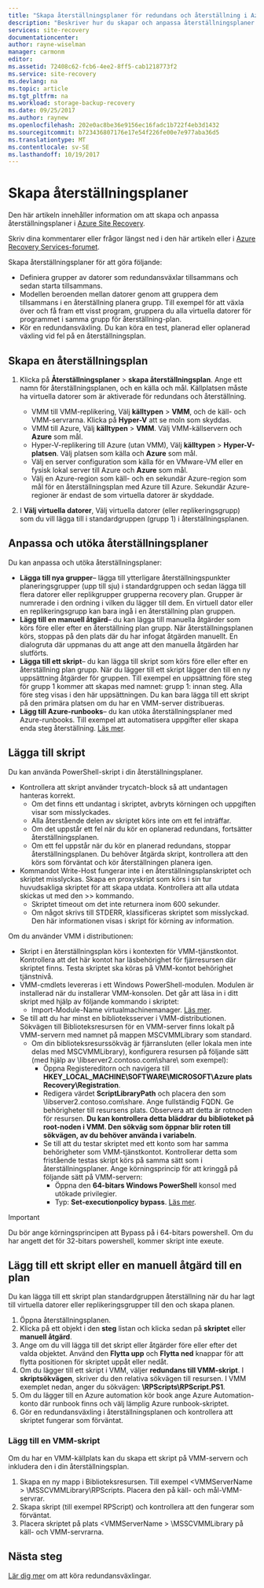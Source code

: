 ```yaml
---
title: "Skapa återställningsplaner för redundans och återställning i Azure Site Recovery | Microsoft Docs"
description: "Beskriver hur du skapar och anpassa återställningsplaner i Azure Site Recovery växla över och återställa virtuella datorer och fysiska servrar"
services: site-recovery
documentationcenter: 
author: rayne-wiselman
manager: carmonm
editor: 
ms.assetid: 72408c62-fcb6-4ee2-8ff5-cab1218773f2
ms.service: site-recovery
ms.devlang: na
ms.topic: article
ms.tgt_pltfrm: na
ms.workload: storage-backup-recovery
ms.date: 09/25/2017
ms.author: raynew
ms.openlocfilehash: 202e0ac8be36e9156ec16fadc1b722f4eb3d1432
ms.sourcegitcommit: b723436807176e17e54f226fe00e7e977aba36d5
ms.translationtype: MT
ms.contentlocale: sv-SE
ms.lasthandoff: 10/19/2017
---
```

# <a name="create-recovery-plans"></a>Skapa återställningsplaner


Den här artikeln innehåller information om att skapa och anpassa återställningsplaner i [Azure Site Recovery](site-recovery-overview.md).

Skriv dina kommentarer eller frågor längst ned i den här artikeln eller i [Azure Recovery Services-forumet](https://social.msdn.microsoft.com/forums/azure/home?forum=hypervrecovmgr).

 Skapa återställningsplaner för att göra följande:

* Definiera grupper av datorer som redundansväxlar tillsammans och sedan starta tillsammans.
* Modellen beroenden mellan datorer genom att gruppera dem tillsammans i en återställning planera grupp. Till exempel för att växla över och få fram ett visst program, gruppera du alla virtuella datorer för programmet i samma grupp för återställning-plan.
* Kör en redundansväxling. Du kan köra en test, planerad eller oplanerad växling vid fel på en återställningsplan.


## <a name="create-a-recovery-plan"></a>Skapa en återställningsplan

1. Klicka på **Återställningsplaner** > **skapa återställningsplan**.
   Ange ett namn för återställningsplanen, och en källa och mål. Källplatsen måste ha virtuella datorer som är aktiverade för redundans och återställning.

    - VMM till VMM-replikering, Välj **källtypen** > **VMM**, och de käll- och VMM-servrarna. Klicka på **Hyper-V** att se moln som skyddas.
    - VMM till Azure, Välj **källtypen** > **VMM**.  Välj VMM-källservern och **Azure** som mål.
    - Hyper-V-replikering till Azure (utan VMM), Välj **källtypen** > **Hyper-V-platsen**. Välj platsen som källa och **Azure** som mål.
    - Välj en server configuration som källa för en VMware-VM eller en fysisk lokal server till Azure och **Azure** som mål.
    - Välj en Azure-region som käll- och en sekundär Azure-region som mål för en återställningsplan med Azure till Azure. Sekundär Azure-regioner är endast de som virtuella datorer är skyddade.
2. I **Välj virtuella datorer**, Välj virtuella datorer (eller replikeringsgrupp) som du vill lägga till i standardgruppen (grupp 1) i återställningsplanen.

## <a name="customize-and-extend-recovery-plans"></a>Anpassa och utöka återställningsplaner

Du kan anpassa och utöka återställningsplaner:

- **Lägga till nya grupper**– lägga till ytterligare återställningspunkter planeringsgrupper (upp till sju) i standardgruppen och sedan lägga till flera datorer eller replikgrupper grupperna recovery plan. Grupper är numrerade i den ordning i vilken du lägger till dem. En virtuell dator eller en replikeringsgrupp kan bara ingå i en återställning plan gruppen.
- **Lägg till en manuell åtgärd**– du kan lägga till manuella åtgärder som körs före eller efter en återställning plan grupp. När återställningsplanen körs, stoppas på den plats där du har infogat åtgärden manuellt. En dialogruta där uppmanas du att ange att den manuella åtgärden har slutförts.
- **Lägga till ett skript**– du kan lägga till skript som körs före eller efter en återställning plan grupp. När du lägger till ett skript lägger den till en ny uppsättning åtgärder för gruppen. Till exempel en uppsättning före steg för grupp 1 kommer att skapas med namnet: grupp 1: innan steg. Alla före steg visas i den här uppsättningen. Du kan bara lägga till ett skript på den primära platsen om du har en VMM-server distribueras.
- **Lägg till Azure-runbooks**– du kan utöka återställningsplaner med Azure-runbooks. Till exempel att automatisera uppgifter eller skapa enda steg återställning. [Läs mer](site-recovery-runbook-automation.md).

## <a name="add-scripts"></a>Lägga till skript

Du kan använda PowerShell-skript i din återställningsplaner.

 - Kontrollera att skript använder trycatch-block så att undantagen hanteras korrekt.
    - Om det finns ett undantag i skriptet, avbryts körningen och uppgiften visar som misslyckades.
    - Alla återstående delen av skriptet körs inte om ett fel inträffar.
    - Om det uppstår ett fel när du kör en oplanerad redundans, fortsätter återställningsplanen.
    - Om ett fel uppstår när du kör en planerad redundans, stoppar återställningsplanen. Du behöver åtgärda skript, kontrollera att den körs som förväntat och kör återställningen planera igen.
- Kommandot Write-Host fungerar inte i en återställningsplanskriptet och skriptet misslyckas. Skapa en proxyskript som körs i sin tur huvudsakliga skriptet för att skapa utdata. Kontrollera att alla utdata skickas ut med den >> kommando.
  * Skriptet timeout om det inte returnera inom 600 sekunder.
  * Om något skrivs till STDERR, klassificeras skriptet som misslyckad. Den här informationen visas i skript för körning av information.

Om du använder VMM i distributionen:

* Skript i en återställningsplan körs i kontexten för VMM-tjänstkontot. Kontrollera att det här kontot har läsbehörighet för fjärresursen där skriptet finns. Testa skriptet ska köras på VMM-kontot behörighet tjänstnivå.
* VMM-cmdlets levereras i ett Windows PowerShell-modulen. Modulen är installerad när du installerar VMM-konsolen. Det går att läsa in i ditt skript med hjälp av följande kommando i skriptet:
   - Import-Module-Name virtualmachinemanager. [Läs mer](https://technet.microsoft.com/library/hh875013.aspx).
* Se till att du har minst en biblioteksserver i VMM-distributionen. Sökvägen till Biblioteksresursen för en VMM-server finns lokalt på VMM-servern med namnet på mappen MSCVMMLibrary som standard.
    * Om din biblioteksresurssökväg är fjärransluten (eller lokala men inte delas med MSCVMMLibrary), konfigurera resursen på följande sätt (med hjälp av \\libserver2.contoso.com\share\ som exempel):
      * Öppna Registereditorn och navigera till **HKEY_LOCAL_MACHINE\SOFTWARE\MICROSOFT\Azure plats Recovery\Registration**.
      * Redigera värdet **ScriptLibraryPath** och placera den som \\libserver2.contoso.com\share\. Ange fullständig FQDN. Ge behörigheter till resursens plats. Observera att detta är rotnoden för resursen. **Du kan kontrollera detta bläddrar du biblioteket på root-noden i VMM. Den sökväg som öppnar blir roten till sökvägen, av du behöver använda i variabeln**.
      * Se till att du testar skriptet med ett konto som har samma behörigheter som VMM-tjänstkontot. Kontrollerar detta som fristående testas skript körs på samma sätt som i återställningsplaner. Ange körningsprincip för att kringgå på följande sätt på VMM-servern:
        * Öppna den **64-bitars Windows PowerShell** konsol med utökade privilegier.
        * Typ: **Set-executionpolicy bypass**. [Läs mer](https://technet.microsoft.com/library/ee176961.aspx).

> [!IMPORTANT]
> Du bör ange körningsprincipen att Bypass på i 64-bitars powershell. Om du har angett det för 32-bitars powershell, kommer skript inte exeute.

## <a name="add-a-script-or-manual-action-to-a-plan"></a>Lägg till ett skript eller en manuell åtgärd till en plan

Du kan lägga till ett skript plan standardgruppen återställning när du har lagt till virtuella datorer eller replikeringsgrupper till den och skapa planen.

1. Öppna återställningsplanen.
2. Klicka på ett objekt i den **steg** listan och klicka sedan på **skriptet** eller **manuell åtgärd**.
3. Ange om du vill lägga till det skript eller åtgärder före eller efter det valda objektet. Använd den **Flytta upp** och **Flytta ned** knappar för att flytta positionen för skriptet uppåt eller nedåt.
4. Om du lägger till ett skript i VMM, väljer **redundans till VMM-skript**. I **skriptsökvägen**, skriver du den relativa sökvägen till resursen. I VMM exemplet nedan, anger du sökvägen: **\RPScripts\RPScript.PS1**.
5. Om du lägger till en Azure automation kör book ange Azure Automation-konto där runbook finns och välj lämplig Azure runbook-skriptet.
6. Gör en redundansväxling i återställningsplanen och kontrollera att skriptet fungerar som förväntat.


### <a name="add-a-vmm-script"></a>Lägg till en VMM-skript

Om du har en VMM-källplats kan du skapa ett skript på VMM-servern och inkludera den i din återställningsplan.

1. Skapa en ny mapp i Biblioteksresursen. Till exempel \<VMMServerName > \MSSCVMMLibrary\RPScripts. Placera den på käll- och mål-VMM-servrar.
2. Skapa skript (till exempel RPScript) och kontrollera att den fungerar som förväntat.
3. Placera skriptet på plats \<VMMServerName > \MSSCVMMLibrary på käll- och VMM-servrarna.


## <a name="next-steps"></a>Nästa steg

[Lär dig mer](site-recovery-failover.md) om att köra redundansväxlingar.
